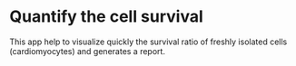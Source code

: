 # Quantify the cell survival

This app help to visualize quickly the survival ratio of freshly isolated cells (cardiomyocytes) and generates a report.

